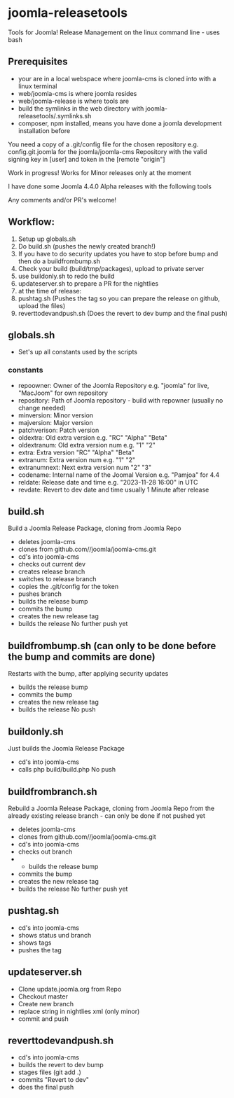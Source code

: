 # joomla-releasetools
Tools for Joomla! Release Management on the linux command line - uses bash

## Prerequisites
- your are in a local webspace where joomla-cms is cloned into with a linux terminal
- web/joomla-cms is where joomla resides
- web/joomla-release is where tools are
- build the symlinks in the web directory with joomla-releasetools/.symlinks.sh
- composer, npm installed, means you have done a joomla development installation before

You need a copy of a .git/config file for the chosen repository e.g. config.git.joomla for the joomla/joomla-cms Repository with the valid signing key in [user] and token in the  [remote "origin"]

Work in progress! Works for Minor releases only at the moment

I have done some Joomla 4.4.0 Alpha releases with the following tools

Any comments and/or PR's welcome!

## Workflow:
1) Setup up globals.sh
2) Do build.sh (pushes the newly created branch!)
3) If you have to do security updates you have to stop before bump and then do a buildfrombump.sh 
4) Check your build (build/tmp/packages), upload to private server
5) use buildonly.sh to redo the build
6) updateserver.sh to prepare a PR for the nightlies
7) at the time of release:
8) pushtag.sh (Pushes the tag so you can prepare the release on github, upload the files)
9) reverttodevandpush.sh (Does the revert to dev bump and the final push)


## globals.sh
- Set's up all constants used by the scripts
### constants 
- repoowner: Owner of the Joomla Repository e.g. "joomla" for live, "MacJoom" for own repository
- repository: Path of Joomla repository - build with repowner (usually no change needed)
- minversion: Minor version
- majversion: Major version
- patchverison: Patch version
- oldextra: Old extra version e.g. "RC" "Alpha" "Beta" 
- oldextranum: Old extra version num e.g. "1" "2"
- extra: Extra version "RC" "Alpha" "Beta" 
- extranum: Extra version num e.g. "1" "2"
- extranumnext: Next extra version num "2" "3"
- codename: Internal name of the Joomal Version e.g. "Pamjoa" for 4.4
- reldate: Release date and time e.g. "2023-11-28 16:00" in UTC
- revdate: Revert to dev date and time usually 1 Minute after release

## build.sh
Build a Joomla Release Package, cloning from Joomla Repo
- deletes joomla-cms
- clones from github.com//joomla/joomla-cms.git
- cd's into joomla-cms
- checks out current dev
- creates release branch
- switches to release branch
- copies the .git/config for the token
- pushes branch
- builds the release bump
- commits the bump
- creates the new release tag
- builds the release
No further push yet

## buildfrombump.sh (can only to be done before the bump and commits are done)
Restarts with the bump, after applying security updates
- builds the release bump
- commits the bump
- creates the new release tag
- builds the release
No push

## buildonly.sh
Just builds the Joomla Release Package
- cd's into joomla-cms
- calls php build/build.php
No push

## buildfrombranch.sh
Rebuild a Joomla Release Package, cloning from Joomla Repo from the already existing release branch - can only be done if not pushed yet
- deletes joomla-cms
- clones from github.com//joomla/joomla-cms.git
- cd's into joomla-cms
- checks out branch
- - builds the release bump
- commits the bump
- creates the new release tag
- builds the release
No further push yet

## pushtag.sh
- cd's into joomla-cms
- shows status und branch
- shows tags
- pushes the tag

## updateserver.sh 
- Clone update.joomla.org from Repo
- Checkout master
- Create new branch 
- replace string in nightlies xml (only minor)
- commit and push  

## reverttodevandpush.sh
- cd's into joomla-cms
- builds the revert to dev bump
- stages files (git add .)
- commits "Revert to dev"
- does the final push
